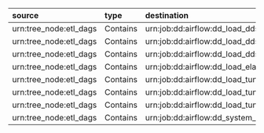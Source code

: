 | source                 | type     | destination                                      | attribute   |
|:-----------------------|:---------|:-------------------------------------------------|:------------|
| urn:tree_node:etl_dags | Contains | urn:job:dd:airflow:dd_load_dds_dag               |             |
| urn:tree_node:etl_dags | Contains | urn:job:dd:airflow:dd_load_dds_pg                |             |
| urn:tree_node:etl_dags | Contains | urn:job:dd:airflow:dd_load_dds_root              |             |
| urn:tree_node:etl_dags | Contains | urn:job:dd:airflow:dd_load_elastic_search        |             |
| urn:tree_node:etl_dags | Contains | urn:job:dd:airflow:dd_load_tuning_breadcrumb     |             |
| urn:tree_node:etl_dags | Contains | urn:job:dd:airflow:dd_load_tuning_relations_type |             |
| urn:tree_node:etl_dags | Contains | urn:job:dd:airflow:dd_load_tuning_search_help    |             |
| urn:tree_node:etl_dags | Contains | urn:job:dd:airflow:dd_system_remove_works        |             |